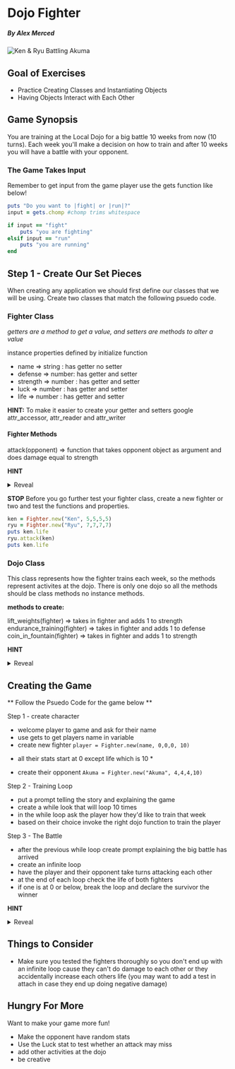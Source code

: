 # Dojo Fighter

##### By Alex Merced

![Ken & Ryu Battling Akuma](https://pm1.narvii.com/7071/2f1fb115fece57861eaadf639a7baa28e44d9f9fr1-1024-682v2_uhq.jpg)

## Goal of Exercises

- Practice Creating Classes and Instantiating Objects
- Having Objects Interact with Each Other

## Game Synopsis

You are training at the Local Dojo for a big battle 10 weeks from now (10 turns). Each week you'll make a decision on how to train and after 10 weeks you will have a battle with your opponent.

### The Game Takes Input

Remember to get input from the game player use the gets function like below!

```ruby
puts "Do you want to |fight| or |run|?"
input = gets.chomp #chomp trims whitespace

if input == "fight"
    puts "you are fighting"
elsif input == "run"
    puts "you are running"
end
```

## Step 1 - Create Our Set Pieces

When creating any application we should first define our classes that we will be using. Create two classes that match the following psuedo code.

### Fighter Class

_getters are a method to get a value, and setters are methods to alter a value_

instance properties defined by initialize function

- name => string : has getter no setter
- defense => number: has getter and setter
- strength => number : has getter and setter
- luck => number : has getter and setter
- life => number : has getter and setter

**HINT:** To make it easier to create your getter and setters google attr_accessor, attr_reader and attr_writer

#### Fighter Methods

attack(opponent) => function that takes opponent object as argument and does damage equal to strength

**HINT**

<details>
<summary>
Reveal
</summary>
<p>

```ruby
    def attack(opp)
        opp.life = opp.life - (@strength - opp.defense)
        puts "#{opp.name} now has #{opp.life} life left"
    end
```
</p>
</details>

**STOP** Before you go further test your fighter class, create a new fighter or two and test the functions and properties.

```ruby
ken = Fighter.new("Ken", 5,5,5,5)
ryu = Fighter.new("Ryu", 7,7,7,7)
puts ken.life
ryu.attack(ken)
puts ken.life
```

### Dojo Class

This class represents how the fighter trains each week, so the methods represent activites at the dojo. There is only one dojo so all the methods should be class methods no instance methods.

**methods to create:**

lift_weights(fighter) => takes in fighter and adds 1 to strength
endurance_training(fighter) => takes in fighter and adds 1 to defense
coin_in_fountain(fighter) => takes in fighter and adds 1 to strength

**HINT**

<details>
<summary>
Reveal
</summary>
<p>

```ruby
class Dojo

    def self.lift_weights(fighter)
        fighter.strength += 1
    end

end

ken = Fighter.new("Ken", 5,5,5,5)
ryu = Fighter.new("Ryu", 7,7,7,7)

puts ryu.strength
Dojo.lift_weights(ryu)
puts ryu.strength
```
</p>
</details>

## Creating the Game

** Follow the Psuedo Code for the game below **

Step 1 - create character
 - welcome player to game and ask for their name
 - use gets to get players name in variable
 - create new fighter ```player = Fighter.new(name, 0,0,0, 10)```
 * all their stats start at 0 except life which is 10 *
 - create their opponent ```Akuma = Fighter.new("Akuma", 4,4,4,10)```

Step 2 - Training Loop
 - put a prompt telling the story and explaining the game
 - create a while look that will loop 10 times
 - in the while loop ask the player how they'd like to train that week
 - based on their choice invoke the right dojo function to train the player

Step 3 - The Battle
 - after the previous while loop create prompt explaining the big battle has arrived
 - create an infinite loop
 - have the player and their opponent take turns attacking each other
 - at the end of each loop check the life of both fighters
 - if one is at 0 or below, break the loop and declare the survivor the winner

 **HINT**

<details>
<summary>
Reveal
</summary>
<p>

```ruby
while true
    player.attack(akuma)
    akuma.attack(player)

    if player.life >= 0
        puts "Akuma has won the battle!"
        break
    end

    if akuma.life >= 0
        puts "#{player.life} has won the battle!"
        break
    end
end
```
</p>
</details>

## Things to Consider

- Make sure you tested the fighters thoroughly so you don't end up with an infinite loop cause they can't do damage to each other or they accidentally increase each others life (you may want to add a test in attach in case they end up doing negative damage)

## Hungry For More
Want to make your game more fun!

- Make the opponent have random stats
- Use the Luck stat to test whether an attack may miss
- add other activities at the dojo
- be creative